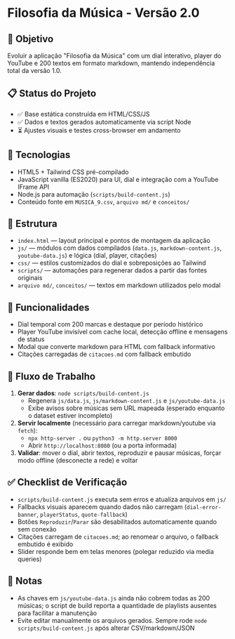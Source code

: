 # Filosofia da Música - Versão 2.0

## 🎯 Objetivo
Evoluir a aplicação "Filosofia da Música" com um dial interativo, player do YouTube e 200 textos em formato markdown, mantendo independência total da versão 1.0.

## 📋 Status do Projeto
- ✅ Base estática construída em HTML/CSS/JS
- ✅ Dados e textos gerados automaticamente via script Node
- ⏳ Ajustes visuais e testes cross-browser em andamento

## 🚀 Tecnologias
- HTML5 + Tailwind CSS pré-compilado
- JavaScript vanilla (ES2020) para UI, dial e integração com a YouTube IFrame API
- Node.js para automação (`scripts/build-content.js`)
- Conteúdo fonte em `MUSICA_9.csv`, `arquivo md/` e `conceitos/`

## 📁 Estrutura
- `index.html` — layout principal e pontos de montagem da aplicação
- `js/` — módulos com dados compilados (`data.js`, `markdown-content.js`, `youtube-data.js`) e lógica (dial, player, citações)
- `css/` — estilos customizados do dial e sobreposições ao Tailwind
- `scripts/` — automações para regenerar dados a partir das fontes originais
- `arquivo md/`, `conceitos/` — textos em markdown utilizados pelo modal

## 🎨 Funcionalidades
- Dial temporal com 200 marcas e destaque por período histórico
- Player YouTube invisível com cache local, detecção offline e mensagens de status
- Modal que converte markdown para HTML com fallback informativo
- Citações carregadas de `citacoes.md` com fallback embutido

## 🔧 Fluxo de Trabalho
1. **Gerar dados**: `node scripts/build-content.js`
   - Regenera `js/data.js`, `js/markdown-content.js` e `js/youtube-data.js`
   - Exibe avisos sobre músicas sem URL mapeada (esperado enquanto o dataset estiver incompleto)
2. **Servir localmente** (necessário para carregar markdown/youtube via `fetch`):
   - `npx http-server .` ou `python3 -m http.server 8000`
   - Abrir `http://localhost:8080` (ou a porta informada)
3. **Validar**: mover o dial, abrir textos, reproduzir e pausar músicas, forçar modo offline (desconecte a rede) e voltar

## ✅ Checklist de Verificação
- `scripts/build-content.js` executa sem erros e atualiza arquivos em `js/`
- Fallbacks visuais aparecem quando dados não carregam (`dial-error-banner`, `playerStatus`, `quote-fallback`)
- Botões `Reproduzir`/`Parar` são desabilitados automaticamente quando sem conexão
- Citações carregam de `citacoes.md`; ao renomear o arquivo, o fallback embutido é exibido
- Slider responde bem em telas menores (polegar reduzido via media queries)

## 📝 Notas
- As chaves em `js/youtube-data.js` ainda não cobrem todas as 200 músicas; o script de build reporta a quantidade de playlists ausentes para facilitar a manutenção
- Evite editar manualmente os arquivos gerados. Sempre rode `node scripts/build-content.js` após alterar CSV/markdown/JSON
